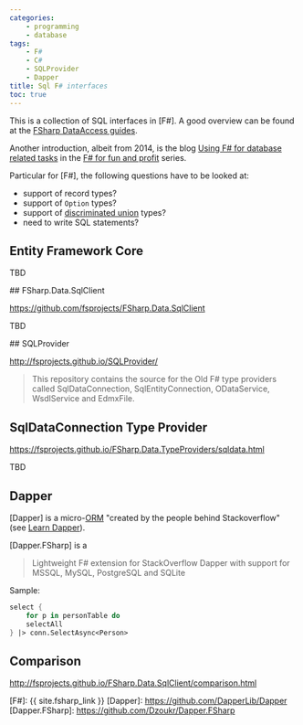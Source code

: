 ```yaml
---
categories:
    - programming
    - database
tags:
    - F#
    - C#
    - SQLProvider
    - Dapper
title: Sql F# interfaces
toc: true
---
```


This is a collection of SQL interfaces in [F#]. A good overview can be found at the [FSharp DataAccess guides](https://fsharp.org/guides/data-access/). 

Another introduction, albeit from 2014, is the blog [Using F# for database related tasks](https://fsharpforfunandprofit.com/posts/low-risk-ways-to-use-fsharp-at-work-4/) in the [F# for fun and profit](https://fsharpforfunandprofit.com/) series.

Particular for [F#], the following questions have to be looked at:

- support of record types?
- support of `Option` types?
- support of [discriminated union](https://fsharpforfunandprofit.com/posts/discriminated-unions/) types?
- need to write SQL statements?

## Entity Framework Core

TBD

## FSharp.Data.SqlClient

<https://github.com/fsprojects/FSharp.Data.SqlClient>

TBD

## SQLProvider

<http://fsprojects.github.io/SQLProvider/>

> This repository contains the source for the Old F# type providers called SqlDataConnection, SqlEntityConnection, ODataService, WsdlService and EdmxFile.



## SqlDataConnection Type Provider

<https://fsprojects.github.io/FSharp.Data.TypeProviders/sqldata.html>

TBD

## Dapper

[Dapper] is a micro-[ORM](https://en.wikipedia.org/wiki/Object–relational_mapping) "created by the people behind Stackoverflow" (see [Learn Dapper](https://www.learndapper.com)).   

[Dapper.FSharp] is a

> Lightweight F# extension for StackOverflow Dapper with support for MSSQL, MySQL, PostgreSQL and SQLite

Sample:

~~~fsharp
select {
    for p in personTable do
    selectAll
} |> conn.SelectAsync<Person>
~~~

## Comparison

<http://fsprojects.github.io/FSharp.Data.SqlClient/comparison.html>

[F#]: {{ site.fsharp_link }}
[Dapper]: https://github.com/DapperLib/Dapper
[Dapper.FSharp]: https://github.com/Dzoukr/Dapper.FSharp

